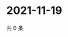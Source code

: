# 2021-11-19

共 0 条

<!-- BEGIN WEIBO -->
<!-- 最后更新时间 Fri Nov 19 2021 23:11:59 GMT+0800 (China Standard Time) -->

<!-- END WEIBO -->
